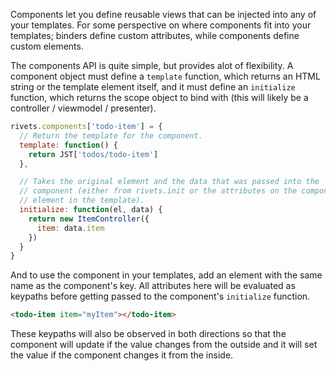 Components let you define reusable views that can be injected into any of your templates. For some perspective on where components fit into your templates; binders define custom attributes, while components define custom elements.

The components API is quite simple, but provides alot of flexibility. A component object must define a `template` function, which returns an HTML string or the template element itself, and it must define an `initialize` function, which returns the scope object to bind with (this will likely be a controller / viewmodel / presenter).

```javascript
rivets.components['todo-item'] = {
  // Return the template for the component.
  template: function() {
    return JST['todos/todo-item']
  },

  // Takes the original element and the data that was passed into the
  // component (either from rivets.init or the attributes on the component
  // element in the template).
  initialize: function(el, data) {
    return new ItemController({
      item: data.item
    })
  }
}
```

And to use the component in your templates, add an element with the same name as the component's key. All attributes here will be evaluated as keypaths before getting passed to the component's `initialize` function.

```html
<todo-item item="myItem"></todo-item>
```

These keypaths will also be observed in both directions so that the component will update if the value changes from the outside and it will set the value if the component changes it from the inside.
